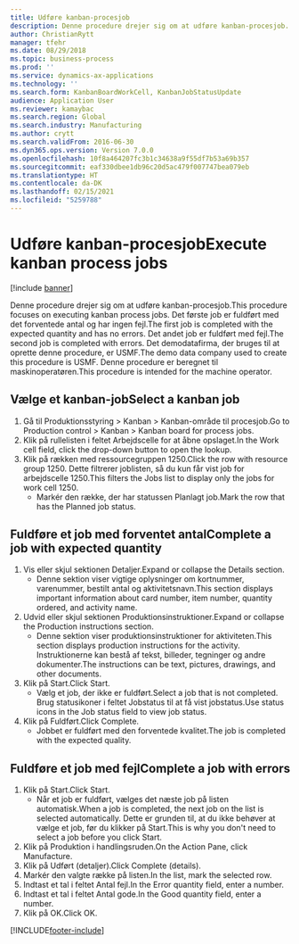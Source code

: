 ```yaml
---
title: Udføre kanban-procesjob
description: Denne procedure drejer sig om at udføre kanban-procesjob.
author: ChristianRytt
manager: tfehr
ms.date: 08/29/2018
ms.topic: business-process
ms.prod: ''
ms.service: dynamics-ax-applications
ms.technology: ''
ms.search.form: KanbanBoardWorkCell, KanbanJobStatusUpdate
audience: Application User
ms.reviewer: kamaybac
ms.search.region: Global
ms.search.industry: Manufacturing
ms.author: crytt
ms.search.validFrom: 2016-06-30
ms.dyn365.ops.version: Version 7.0.0
ms.openlocfilehash: 10f8a464207fc3b1c34638a9f55df7b53a69b357
ms.sourcegitcommit: eaf330dbee1db96c20d5ac479f007747bea079eb
ms.translationtype: HT
ms.contentlocale: da-DK
ms.lasthandoff: 02/15/2021
ms.locfileid: "5259788"
---
```

# <a name="execute-kanban-process-jobs"></a><span data-ttu-id="9bcf2-103">Udføre kanban-procesjob</span><span class="sxs-lookup"><span data-stu-id="9bcf2-103">Execute kanban process jobs</span></span>

[!include [banner](../../includes/banner.md)]

<span data-ttu-id="9bcf2-104">Denne procedure drejer sig om at udføre kanban-procesjob.</span><span class="sxs-lookup"><span data-stu-id="9bcf2-104">This procedure focuses on executing kanban process jobs.</span></span> <span data-ttu-id="9bcf2-105">Det første job er fuldført med det forventede antal og har ingen fejl.</span><span class="sxs-lookup"><span data-stu-id="9bcf2-105">The first job is completed with the expected quantity and has no errors.</span></span> <span data-ttu-id="9bcf2-106">Det andet job er fuldført med fejl.</span><span class="sxs-lookup"><span data-stu-id="9bcf2-106">The second job is completed with errors.</span></span> <span data-ttu-id="9bcf2-107">Det demodatafirma, der bruges til at oprette denne procedure, er USMF.</span><span class="sxs-lookup"><span data-stu-id="9bcf2-107">The demo data company used to create this procedure is USMF.</span></span> <span data-ttu-id="9bcf2-108">Denne procedure er beregnet til maskinoperatøren.</span><span class="sxs-lookup"><span data-stu-id="9bcf2-108">This procedure is intended for the machine operator.</span></span>


## <a name="select-a-kanban-job"></a><span data-ttu-id="9bcf2-109">Vælge et kanban-job</span><span class="sxs-lookup"><span data-stu-id="9bcf2-109">Select a kanban job</span></span>
1. <span data-ttu-id="9bcf2-110">Gå til Produktionsstyring > Kanban > Kanban-område til procesjob.</span><span class="sxs-lookup"><span data-stu-id="9bcf2-110">Go to Production control > Kanban > Kanban board for process jobs.</span></span>
2. <span data-ttu-id="9bcf2-111">Klik på rullelisten i feltet Arbejdscelle for at åbne opslaget.</span><span class="sxs-lookup"><span data-stu-id="9bcf2-111">In the Work cell field, click the drop-down button to open the lookup.</span></span>
3. <span data-ttu-id="9bcf2-112">Klik på rækken med ressourcegruppen 1250.</span><span class="sxs-lookup"><span data-stu-id="9bcf2-112">Click the row with resource group 1250.</span></span> <span data-ttu-id="9bcf2-113">Dette filtrerer joblisten, så du kun får vist job for arbejdscelle 1250.</span><span class="sxs-lookup"><span data-stu-id="9bcf2-113">This filters the Jobs list to display only the jobs for work cell 1250.</span></span>
    * <span data-ttu-id="9bcf2-114">Markér den række, der har statussen Planlagt job.</span><span class="sxs-lookup"><span data-stu-id="9bcf2-114">Mark the row that has the Planned job status.</span></span>  

## <a name="complete-a-job-with-expected-quantity"></a><span data-ttu-id="9bcf2-115">Fuldføre et job med forventet antal</span><span class="sxs-lookup"><span data-stu-id="9bcf2-115">Complete a job with expected quantity</span></span>
1. <span data-ttu-id="9bcf2-116">Vis eller skjul sektionen Detaljer.</span><span class="sxs-lookup"><span data-stu-id="9bcf2-116">Expand or collapse the Details section.</span></span>
    * <span data-ttu-id="9bcf2-117">Denne sektion viser vigtige oplysninger om kortnummer, varenummer, bestilt antal og aktivitetsnavn.</span><span class="sxs-lookup"><span data-stu-id="9bcf2-117">This section displays important information about card number, item number, quantity ordered, and activity name.</span></span>  
2. <span data-ttu-id="9bcf2-118">Udvid eller skjul sektionen Produktionsinstruktioner.</span><span class="sxs-lookup"><span data-stu-id="9bcf2-118">Expand or collapse the Production instructions section.</span></span>
    * <span data-ttu-id="9bcf2-119">Denne sektion viser produktionsinstruktioner for aktiviteten.</span><span class="sxs-lookup"><span data-stu-id="9bcf2-119">This section displays production instructions for the activity.</span></span> <span data-ttu-id="9bcf2-120">Instruktionerne kan bestå af tekst, billeder, tegninger og andre dokumenter.</span><span class="sxs-lookup"><span data-stu-id="9bcf2-120">The instructions can be text, pictures, drawings, and other documents.</span></span>  
3. <span data-ttu-id="9bcf2-121">Klik på Start.</span><span class="sxs-lookup"><span data-stu-id="9bcf2-121">Click Start.</span></span>
    * <span data-ttu-id="9bcf2-122">Vælg et job, der ikke er fuldført.</span><span class="sxs-lookup"><span data-stu-id="9bcf2-122">Select a job that is not completed.</span></span> <span data-ttu-id="9bcf2-123">Brug statusikoner i feltet Jobstatus til at få vist jobstatus.</span><span class="sxs-lookup"><span data-stu-id="9bcf2-123">Use status icons in the Job status field to view job status.</span></span>      
4. <span data-ttu-id="9bcf2-124">Klik på Fuldført.</span><span class="sxs-lookup"><span data-stu-id="9bcf2-124">Click Complete.</span></span>
    * <span data-ttu-id="9bcf2-125">Jobbet er fuldført med den forventede kvalitet.</span><span class="sxs-lookup"><span data-stu-id="9bcf2-125">The job is completed with the expected quality.</span></span>  

## <a name="complete-a-job-with-errors"></a><span data-ttu-id="9bcf2-126">Fuldføre et job med fejl</span><span class="sxs-lookup"><span data-stu-id="9bcf2-126">Complete a job with errors</span></span>
1. <span data-ttu-id="9bcf2-127">Klik på Start.</span><span class="sxs-lookup"><span data-stu-id="9bcf2-127">Click Start.</span></span>
    * <span data-ttu-id="9bcf2-128">Når et job er fuldført, vælges det næste job på listen automatisk.</span><span class="sxs-lookup"><span data-stu-id="9bcf2-128">When a job is completed, the next job on the list is selected automatically.</span></span> <span data-ttu-id="9bcf2-129">Dette er grunden til, at du ikke behøver at vælge et job, før du klikker på Start.</span><span class="sxs-lookup"><span data-stu-id="9bcf2-129">This is why you don't need to select a job before you click Start.</span></span>  
2. <span data-ttu-id="9bcf2-130">Klik på Produktion i handlingsruden.</span><span class="sxs-lookup"><span data-stu-id="9bcf2-130">On the Action Pane, click Manufacture.</span></span>
3. <span data-ttu-id="9bcf2-131">Klik på Udført (detaljer).</span><span class="sxs-lookup"><span data-stu-id="9bcf2-131">Click Complete (details).</span></span>
4. <span data-ttu-id="9bcf2-132">Markér den valgte række på listen.</span><span class="sxs-lookup"><span data-stu-id="9bcf2-132">In the list, mark the selected row.</span></span>
5. <span data-ttu-id="9bcf2-133">Indtast et tal i feltet Antal fejl.</span><span class="sxs-lookup"><span data-stu-id="9bcf2-133">In the Error quantity field, enter a number.</span></span>
6. <span data-ttu-id="9bcf2-134">Indtast et tal i feltet Antal gode.</span><span class="sxs-lookup"><span data-stu-id="9bcf2-134">In the Good quantity field, enter a number.</span></span>
7. <span data-ttu-id="9bcf2-135">Klik på OK.</span><span class="sxs-lookup"><span data-stu-id="9bcf2-135">Click OK.</span></span>



[!INCLUDE[footer-include](../../../includes/footer-banner.md)]